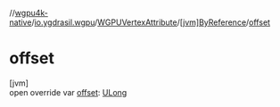 //[wgpu4k-native](../../../../index.md)/[io.ygdrasil.wgpu](../../index.md)/[WGPUVertexAttribute](../index.md)/[[jvm]ByReference](index.md)/[offset](offset.md)

# offset

[jvm]\
open override var [offset](offset.md): [ULong](https://kotlinlang.org/api/core/kotlin-stdlib/kotlin/-u-long/index.html)
